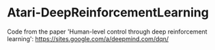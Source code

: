 # Atari-DeepReinforcementLearning

Code from the paper 'Human-level control through deep reinforcement learning': https://sites.google.com/a/deepmind.com/dqn/
